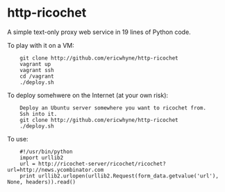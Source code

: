 http-ricochet
=============

A simple text-only proxy web service in 19 lines of Python code.

To play with it on a VM:
```
    git clone http://github.com/ericwhyne/http-ricochet
    vagrant up
    vagrant ssh
    cd /vagrant
    ./deploy.sh
```
To deploy somehwere on the Internet (at your own risk):
```
    Deploy an Ubuntu server somewhere you want to ricochet from.
    Ssh into it.
    git clone http://github.com/ericwhyne/http-ricochet
    ./deploy.sh
```
To use:
```
    #!/usr/bin/python
    import urllib2
    url = http://ricochet-server/ricochet/ricochet?url=http://news.ycombinator.com
    print urllib2.urlopen(urllib2.Request(form_data.getvalue('url'), None, headers)).read()
```
